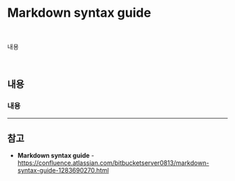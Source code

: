 # Markdown syntax guide

<br>

내용

<br>

## 내용
### 내용

<hr>

## 참고
- **Markdown syntax guide** - https://confluence.atlassian.com/bitbucketserver0813/markdown-syntax-guide-1283690270.html
